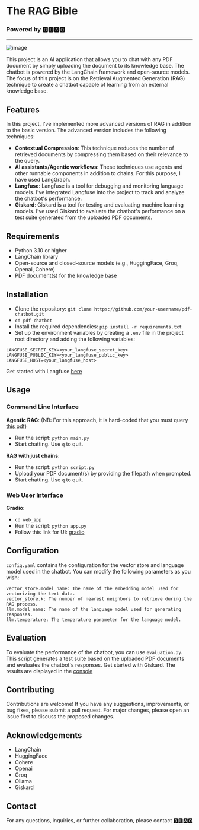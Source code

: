 # **The RAG Bible**

### Powered by 🅱🅻🅰🆀
-----------------------------------------------------------
![image](https://github.com/Blaqadonis/my_rag_project/assets/100685852/e6f00e40-9f39-4857-b3da-9916aad1d54b)

This project is an AI application that allows you to chat with any PDF document by simply uploading the document to its knowledge base. The chatbot is powered by the LangChain framework and open-source models.
The focus of this project is on the Retrieval Augmented Generation (RAG) technique to create a chatbot capable of learning from an external knowledge base.

## **Features**
In this project, I've implemented more advanced versions of RAG in addition to the basic version. The advanced version includes the following techniques:
* **Contextual Compression**: This technique reduces the number of retrieved documents by compressing them based on their relevance to the query.
* **AI assistants/Agentic workflows**: These techniques use agents and other runnable components in addition to chains. For this purpose, I have used LangGraph.
* **Langfuse**: Langfuse is a tool for debugging and monitoring language models. I've integrated Langfuse into the project to track and analyze the chatbot's performance.
* **Giskard**: Giskard is a tool for testing and evaluating machine learning models. I've used Giskard to evaluate the chatbot's performance on a test suite generated from the uploaded PDF documents.

## **Requirements**
* Python 3.10 or higher
* LangChain library
* Open-source and closed-source models (e.g., HuggingFace, Groq, Openai, Cohere)
* PDF document(s) for the knowledge base
## **Installation**
* Clone the repository:   ```git clone https://github.com/your-username/pdf-chatbot.git```
* ``` cd pdf-chatbot ```
* Install the required dependencies:  ```pip install -r requirements.txt```
* Set up the environment variables by creating a ```.env``` file in the project root directory and adding the following variables:

```
LANGFUSE_SECRET_KEY=<your_langfuse_secret_key>
LANGFUSE_PUBLIC_KEY=<your_langfuse_public_key>
LANGFUSE_HOST=<your_langfuse_host>
```
Get started with Langfuse [here](https://cloud.langfuse.com/?getStarted=1)
## **Usage**
### **Command Line Interface**
**Agentic RAG**: (NB: For this approach, it is hard-coded that you must query [this pdf](https://pressbooks.oer.hawaii.edu/humannutrition2/))
* Run the script: ```python main.py```
* Start chatting. Use ```q``` to quit.
  
**RAG with just chains**:
* Run the script: ```python script.py```
* Upload your PDF document(s) by providing the filepath when prompted.
* Start chatting. Use ```q``` to quit.

### **Web User Interface**
**Gradio**:
* ```cd web_app```
* Run the script: ```python app.py```
* Follow this link for UI: [gradio](http://127.0.0.1:7860/)

## **Configuration**
```config.yaml``` contains the configuration for the vector store and language model used in the chatbot. You can modify the following parameters as you wish:
```
vector_store.model_name: The name of the embedding model used for vectorizing the text data.
vector_store.k: The number of nearest neighbors to retrieve during the RAG process.
llm.model_name: The name of the language model used for generating responses.
llm.temperature: The temperature parameter for the language model.
```
## **Evaluation**
To evaluate the performance of the chatbot, you can use ```evaluation.py```. This script generates a test suite based on the uploaded PDF documents and evaluates the chatbot's responses. 
Get started with Giskard. The results are displayed in the [console](https://docs.giskard.ai/en/latest/getting_started/quickstart/quickstart_llm.html)

## **Contributing**
Contributions are welcome! If you have any suggestions, improvements, or bug fixes, please submit a pull request. For major changes, please open an issue first to discuss the proposed changes.

## **Acknowledgements**
* LangChain
* HuggingFace
* Cohere
* Openai
* Groq
* Ollama
* Giskard
  
## **Contact**
For any questions, inquiries, or further collaboration, please contact [🅱🅻🅰🆀](https://www.linkedin.com/in/chinonsoodiaka/)
